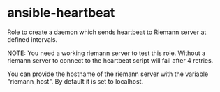 # ansible-heartbeat
Role to create a daemon which sends heartbeat to Riemann server at defined intervals.

NOTE: You need a working riemann server to test this role. Without a riemann server to connect to the heartbeat script will fail after 4 retries.

You can provide the hostname of the riemann server with the variable "riemann_host". By default it is set to localhost.
